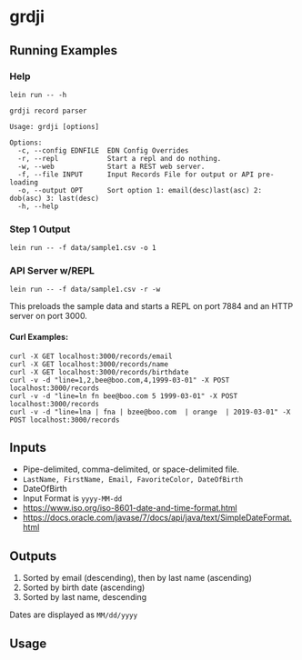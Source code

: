 # grdji

## Running Examples

### Help

`lein run -- -h`

```
grdji record parser

Usage: grdji [options]

Options:
  -c, --config EDNFILE  EDN Config Overrides
  -r, --repl            Start a repl and do nothing.
  -w, --web             Start a REST web server.
  -f, --file INPUT      Input Records File for output or API pre-loading
  -o, --output OPT      Sort option 1: email(desc)last(asc) 2: dob(asc) 3: last(desc)
  -h, --help
```

### Step 1 Output

`lein run -- -f data/sample1.csv -o 1`

### API Server w/REPL

`lein run -- -f data/sample1.csv -r -w`

This preloads the sample data and starts a REPL on port 7884 and an HTTP server on port 3000.

#### Curl Examples:

```
curl -X GET localhost:3000/records/email
curl -X GET localhost:3000/records/name
curl -X GET localhost:3000/records/birthdate
curl -v -d "line=1,2,bee@boo.com,4,1999-03-01" -X POST localhost:3000/records
curl -v -d "line=ln fn bee@boo.com 5 1999-03-01" -X POST localhost:3000/records
curl -v -d "line=lna | fna | bzee@boo.com  | orange  | 2019-03-01" -X POST localhost:3000/records
```

## Inputs

- Pipe-delimited, comma-delimited, or space-delimited file.
 - `LastName, FirstName, Email, FavoriteColor, DateOfBirth`
 - DateOfBirth
  - Input Format is `yyyy-MM-dd`
   - https://www.iso.org/iso-8601-date-and-time-format.html
  - https://docs.oracle.com/javase/7/docs/api/java/text/SimpleDateFormat.html
  
## Outputs

1. Sorted by email (descending), then by last name (ascending)
2. Sorted by birth date (ascending)
3. Sorted by last name, descending

Dates are displayed as `MM/dd/yyyy`

## Usage

